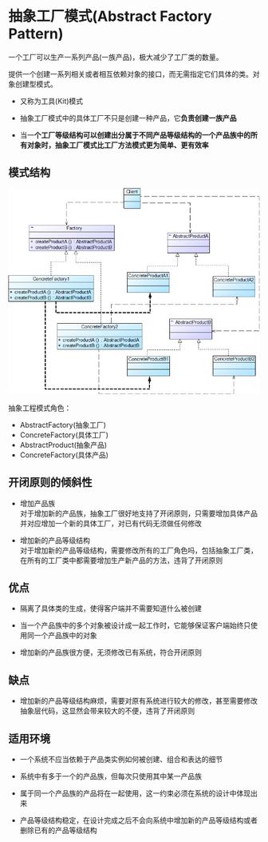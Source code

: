 # 抽象工厂模式(Abstract Factory Pattern)

一个工厂可以生产一系列产品(一族产品)，极大减少了工厂类的数量。

提供一个创建一系列相关或者相互依赖对象的接口，而无需指定它们具体的类。对象创建型模式。

- 又称为工具(Kit)模式

- 抽象工厂模式中的具体工厂不只是创建一种产品，它**负责创建一族产品**

- 当一**个工厂等级结构可以创建出分属于不同产品等级结构的一个产品族中的所有对象时，抽象工厂模式比工厂方法模式更为简单、更有效率**

## 模式结构
![Abstract Factory Pattern](img/AbstractFactoryPattern.jpg)

抽象工程模式角色：
- AbstractFactory(抽象工厂)
- ConcreteFactory(具体工厂)
- AbstractProduct(抽象产品)
- ConcreteFactory(具体产品)

## 开闭原则的倾斜性

- 增加产品族  
对于增加新的产品族，抽象工厂很好地支持了开闭原则，只需要增加具体产品并对应增加一个新的具体工厂，对已有代码无须做任何修改

- 增加新的产品等级结构  
对于增加新的产品等级结构，需要修改所有的工厂角色吗，包括抽象工厂类，在所有的工厂类中都需要增加生产新产品的方法，违背了开闭原则

## 优点

- 隔离了具体类的生成，使得客户端并不需要知道什么被创建

- 当一个产品族中的多个对象被设计成一起工作时，它能够保证客户端始终只使用同一个产品族中的对象

- 增加新的产品族很方便，无须修改已有系统，符合开闭原则

## 缺点

- 增加新的产品等级结构麻烦，需要对原有系统进行较大的修改，甚至需要修改抽象层代码，这显然会带来较大的不便，违背了开闭原则

## 适用环境

- 一个系统不应当依赖于产品类实例如何被创建、组合和表达的细节

- 系统中有多于一个的产品族，但每次只使用其中某一产品族

- 属于同一个产品族的产品将在一起使用，这一约束必须在系统的设计中体现出来

- 产品等级结构稳定，在设计完成之后不会向系统中增加新的产品等级结构或者删除已有的产品等级结构
